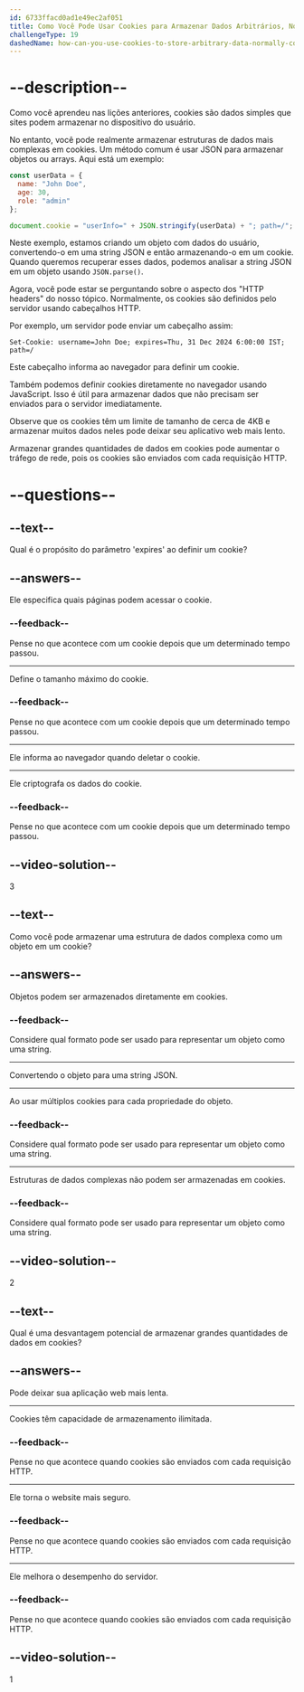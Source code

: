 ```yaml
---
id: 6733ffacd0ad1e49ec2af051
title: Como Você Pode Usar Cookies para Armazenar Dados Arbitrários, Normalmente Controlados por HTTP Headers?
challengeType: 19
dashedName: how-can-you-use-cookies-to-store-arbitrary-data-normally-controlled-by-http-headers
---
```


# --description--

Como você aprendeu nas lições anteriores, cookies são dados simples que sites podem armazenar no dispositivo do usuário.

No entanto, você pode realmente armazenar estruturas de dados mais complexas em cookies. Um método comum é usar JSON para armazenar objetos ou arrays. Aqui está um exemplo:

```js
const userData = {
  name: "John Doe",
  age: 30,
  role: "admin"
};

document.cookie = "userInfo=" + JSON.stringify(userData) + "; path=/";
```

Neste exemplo, estamos criando um objeto com dados do usuário, convertendo-o em uma string JSON e então armazenando-o em um cookie. Quando queremos recuperar esses dados, podemos analisar a string JSON em um objeto usando `JSON.parse()`.

Agora, você pode estar se perguntando sobre o aspecto dos "HTTP headers" do nosso tópico. Normalmente, os cookies são definidos pelo servidor usando cabeçalhos HTTP.

Por exemplo, um servidor pode enviar um cabeçalho assim:

```http
Set-Cookie: username=John Doe; expires=Thu, 31 Dec 2024 6:00:00 IST; path=/
```

Este cabeçalho informa ao navegador para definir um cookie. 

Também podemos definir cookies diretamente no navegador usando JavaScript. Isso é útil para armazenar dados que não precisam ser enviados para o servidor imediatamente.

Observe que os cookies têm um limite de tamanho de cerca de 4KB e armazenar muitos dados neles pode deixar seu aplicativo web mais lento.

Armazenar grandes quantidades de dados em cookies pode aumentar o tráfego de rede, pois os cookies são enviados com cada requisição HTTP.

# --questions--

## --text--

Qual é o propósito do parâmetro 'expires' ao definir um cookie?

## --answers--

Ele especifica quais páginas podem acessar o cookie.

### --feedback--

Pense no que acontece com um cookie depois que um determinado tempo passou.

---

Define o tamanho máximo do cookie.

### --feedback--

Pense no que acontece com um cookie depois que um determinado tempo passou.

---

Ele informa ao navegador quando deletar o cookie.

---

Ele criptografa os dados do cookie.

### --feedback--

Pense no que acontece com um cookie depois que um determinado tempo passou.

## --video-solution--

3

## --text--

Como você pode armazenar uma estrutura de dados complexa como um objeto em um cookie?

## --answers--

Objetos podem ser armazenados diretamente em cookies.

### --feedback--

Considere qual formato pode ser usado para representar um objeto como uma string.

---

Convertendo o objeto para uma string JSON.

---

Ao usar múltiplos cookies para cada propriedade do objeto.

### --feedback--

Considere qual formato pode ser usado para representar um objeto como uma string.

---

Estruturas de dados complexas não podem ser armazenadas em cookies.

### --feedback--

Considere qual formato pode ser usado para representar um objeto como uma string.

## --video-solution--

2

## --text--

Qual é uma desvantagem potencial de armazenar grandes quantidades de dados em cookies?

## --answers--

Pode deixar sua aplicação web mais lenta.

---

Cookies têm capacidade de armazenamento ilimitada.

### --feedback--

Pense no que acontece quando cookies são enviados com cada requisição HTTP.

---

Ele torna o website mais seguro.

### --feedback--

Pense no que acontece quando cookies são enviados com cada requisição HTTP.

---

Ele melhora o desempenho do servidor.

### --feedback--

Pense no que acontece quando cookies são enviados com cada requisição HTTP.

## --video-solution--

1
